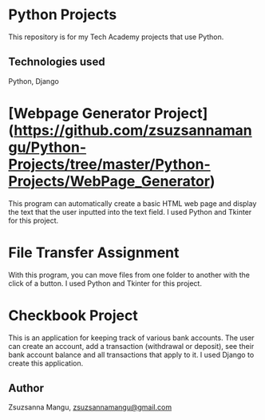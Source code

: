 # Python Projects
This repository is for my Tech Academy projects that use Python.

## Technologies used
Python, Django

# [Webpage Generator Project] (https://github.com/zsuzsannamangu/Python-Projects/tree/master/Python-Projects/WebPage_Generator)
This program can automatically create a basic HTML web page and display the text that the user inputted into the text field.
I used Python and Tkinter for this project.

# File Transfer Assignment
With this program, you can move files from one folder to another with the click of a button. I used Python and Tkinter for this project.

# Checkbook Project
This is an application for keeping track of various bank accounts. The user can create an account, add a transaction (withdrawal or deposit), see their bank account balance and all transactions that apply to it. I used Django to create this application.

## Author
Zsuzsanna Mangu, zsuzsannamangu@gmail.com
